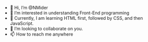 - 👋 Hi, I’m @NMider
- 👀 I’m interested in understanding Front-End programming
- 🌱 Currently, I am learning HTML first, followed by CSS, and then JavaScript.
- 💞️ I’m looking to collaborate on you.
- 📫 How to reach me anywhere

<!---
NMider/NMider is a ✨ special ✨ repository because its `README.md` (this file) appears on your GitHub profile.
You can click the Preview link to take a look at your changes.
--->
